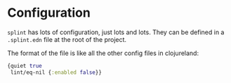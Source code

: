 # Configuration

`splint` has lots of configuration, just lots and lots. They can be defined in a `.splint.edn` file at the root of the project.

The format of the file is like all the other config files in clojureland:

```clojure
{quiet true
 lint/eq-nil {:enabled false}}
```
